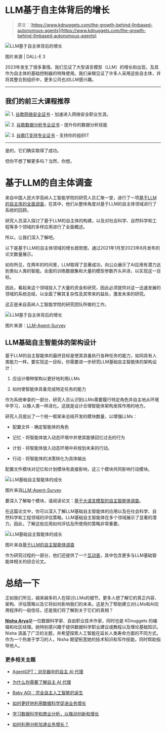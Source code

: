 # LLM基于自主体背后的增长

> 原文：[https://www.kdnuggets.com/the-growth-behind-llmbased-autonomous-agents](https://www.kdnuggets.com/the-growth-behind-llmbased-autonomous-agents)

![LLM基于自主体背后的增长](../Images/003b120a81ab9345c215787fa567f9d6.png)

图片来源 | DALL-E 3

2023年发生了很多事情。我们见证了大型语言模型（LLM）的增长和出现，及其作为自主体的基础控制器的特殊使用。我们亲眼见证了许多人采用这些自主体，并将其整合到组织中，更多公司也对LLM感兴趣。

* * *

## 我们的前三大课程推荐

![](../Images/0244c01ba9267c002ef39d4907e0b8fb.png) 1\. [谷歌网络安全证书](https://www.kdnuggets.com/google-cybersecurity) - 加速进入网络安全职业生涯。

![](../Images/e225c49c3c91745821c8c0368bf04711.png) 2\. [谷歌数据分析专业证书](https://www.kdnuggets.com/google-data-analytics) - 提升你的数据分析技能

![](../Images/0244c01ba9267c002ef39d4907e0b8fb.png) 3\. [谷歌IT支持专业证书](https://www.kdnuggets.com/google-itsupport) - 支持你的组织IT

* * *

是的，它们确实取得了成功。

但你不想了解更多吗？当然，你想。

# 基于LLM的自主体调查

来自中国人民大学高岭人工智能学院的研究人员汇聚一堂，进行了一项[基于LLM的自主体的全面调查](https://arxiv.org/pdf/2308.11432.pdf)，在其中，他们从整体角度对基于LLM的自主体领域进行了系统的回顾。

研究人员深入探讨了基于LLM的自主体的构建，以及对社会科学、自然科学和工程等多个领域的多样应用进行了全面概述。

所以，让我们深入了解吧。

以下是基于LLM的自主体领域的增长趋势图，通过2021年1月至2023年8月发布的论文数量展示。

如你所见，在两年的时间里，LLM取得了显著成功，向公众展示了AI应用有潜力达到类似人类的智能。全面的训练数据集和大量的模型参数齐头并进，以实现这一目标。

因此，看起来这个领域投入了大量的资金和研究，因此必须提供对这一迅速发展的领域的系统总结，以全面了解其复杂性及其带来的益处，激发未来的研究。

这正是来自高岭人工智能学院的研究团队所做的工作。

![LLM基于自主体背后的增长](../Images/92ba96a36f3fac8627bec6e623724a26.png)

图片来源：[LLM-Agent-Survey](https://github.com/Paitesanshi/LLM-Agent-Survey)

## LLM基础自主智能体的架构设计

基于LLM的自主智能体的最终目标是使其具备执行各种任务的能力，如同具有人类能力一样。要实现这一目标，你需要进一步研究LLM基础自主智能体的架构设计：

1.  应设计哪种架构以更好地利用LLMs

1.  如何使智能体具备完成特定任务的能力

作为系统审查的一部分，研究人员认识到LLMs需要履行特定角色并自主地从环境中学习，以像人类一样进化。这就是设计合理智能体架构发挥作用的地方。

研究人员提出了一个统一框架来总结开发的模块数量，以增强LLMs：

+   配置文件 - 确定智能体的角色

+   记忆 - 将智能体放入动态环境中并使其能够回忆过去的行为

+   计划 - 将智能体放入动态环境中并规划未来的行动。

+   行动 - 将智能体的决策转化为具体输出

配置文件模块对记忆和计划模块有直接影响，这三个模块共同影响行动模块。

![LLM基础自主智能体的成长](../Images/4360ddca241ff1fffbd62a716fe57696.png)

图片来自[LLM-Agent-Survey](https://github.com/Paitesanshi/LLM-Agent-Survey)

要深入了解每个模块，请阅读论文：[基于大语言模型的自主智能体调查](https://arxiv.org/pdf/2308.11432.pdf)。

在这篇论文中，你可以深入了解LLM基础自主智能体的应用以及在社会科学、自然科学和工程领域的评估策略。LLM基础自主智能体在多个领域展示了显著的潜力，因此，了解这些应用如何评估及所使用的策略非常重要。

![LLM基础自主智能体的成长](../Images/91b61155fed506b1e8a79789e96b2d0e.png)

图片来自[基于LLM的自主智能体调查](https://arxiv.org/pdf/2308.11432.pdf)

作为研究过程的一部分，他们还提供了一个[互动表](https://abyssinian-molybdenum-f76.notion.site/237e9f7515d543c0922c74f4c3012a77?v=0a309e53d6454afcbe7a5a7e169be0f9&pvs=4)，其中包含更多与LLM基础智能体相关的综合论文。

# 总结一下

正如我们所见，越来越多的人在探讨LLMs的细节。更多人想了解它的真正内容、架构、评估策略以及它将如何影响我们的未来。这是为了帮助建立对LLMs和AI应用程序的一般信任，还是我们将了解到关于它们的真相？

[**Nisha Arya**](https://www.linkedin.com/in/nisha-arya-ahmed/)是一位数据科学家、自由职业技术作家，同时也是 KDnuggets 的编辑和社区经理。她特别感兴趣于提供数据科学职业建议或教程以及理论基础知识。Nisha 涵盖了广泛的主题，并希望探索人工智能在延长人类寿命方面的不同方式。作为一个热衷于学习的人，Nisha 期望拓宽她的技术知识和写作技能，同时帮助指导他人。

### 更多相关主题

+   [AgentGPT：浏览器中的自主 AI 代理](https://www.kdnuggets.com/2023/06/agentgpt-autonomous-ai-agents-browser.html)

+   [为什么你需要了解自主 AI 代理](https://www.kdnuggets.com/2023/06/need-know-autonomous-ai-agents.html)

+   [Baby AGI：完全自主人工智能的诞生](https://www.kdnuggets.com/2023/04/baby-agi-birth-fully-autonomous-ai.html)

+   [如何更好地利用数据科学促进业务增长](https://www.kdnuggets.com/2022/08/better-leverage-data-science-business-growth.html)

+   [学习数据科学和商业分析，以推动创新和增长](https://www.kdnuggets.com/2023/08/learn-data-science-business-analytics-drive-innovation-growth.html)

+   [如何利用分析加速业务增长？](https://www.kdnuggets.com/2022/12/analytics-accelerate-business-growth.html)

